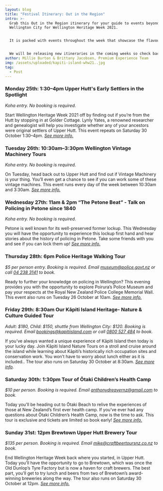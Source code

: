 ```yaml
---
layout: blog
title: "Festival Itinerary: Out in the Region"
intro: >-
  Grab this Out in the Region itinerary for your guide to events beyond
  Wellington City for Wellington Heritage Week 2021. 


  It is packed with events throughout the week that showcase the flavour of Lower Hutt, Upper Hutt, Porirua, and the Kāpiti Coast.  


  We will be releasing new itineraries in the coming weeks so check back in for new guides!
author: Millie Burton & Brittany Jacobsen, Premium Experience Team
img: /assets/uploaded/kapiti-island-whw21..jpg
tag:
  - Post
---
```

### Monday 25th: 1:30–4pm Upper Hutt's Early Settlers in the Spotlight

*Koha entry. No booking is required.* 

Start Wellington Heritage Week 2021 off by finding out if you’re from the Hutt by stopping in at Golder Cottage. Lynly Yates, a renowned researcher and genealogist will help you investigate whether any of your ancestors were original settlers of Upper Hutt. This event repeats on Saturday 30 October 1:30–4pm. *[See more info.](https://wellingtonheritageweek.co.nz/event/upper-hutts-early-settlers-in-the-spotlight/)*

### Tuesday 26th: 10:30am–3:30pm Wellington Vintage Machinery Tours

*Koha entry. No booking is required.*

On Tuesday, head back out to Upper Hutt and find out if Vintage Machinery is your thing. You’ll even get a chance to see if you can work some of these vintage machines. This event runs every day of the week between 10:30am and 3:30am. *[See more info.](https://wellingtonheritageweek.co.nz/event/wellington-vintage-machinery-tours/)*

### Wednesday 27th: 11am & 2pm “The Petone Beat” - Talk on Policing in Petone since 1840

*Koha entry. No booking is required.*

Petone is well known for its well-preserved former lockup. This Wednesday you will have the opportunity to experience this lockup first hand and hear stories about the history of policing in Petone. Take some friends with you and see if you can lock them up! *[See more info.](https://wellingtonheritageweek.co.nz/event/the-petone-beat-talk-on-policing-in-petone-since-1840/)*

### Thursday 28th: 6pm Police Heritage Walking Tour

*$5 per person entry. Booking is required. Email [museum@police.govt.nz](mailto:museum@police.govt.nz) or call [04 238 3141](tel:042383141) to book.*

Ready to further your knowledge on policing in Wellington? This evening provides you with the opportunity to explore Poirura’s Police Museum and pay your respects at the Royal New Zealand Police College Memorial Wall. This event also runs on Tuesday 26 October at 10am. *[See more info.](https://wellingtonheritageweek.co.nz/event/police-heritage-walking-tour/)*

### Friday 29th: 8:30am Our Kāpiti Island Heritage- Nature & Culture Guided Tour

*Adult: $180, Child: $150, shuttle from Wellington City: $120. Booking is required. Email [bookings@kapitiisland.com](mailto:bookings@kapitiisland.com) or call [0800 527 484](tel:0800527484) to book.*

If you’ve always wanted a unique experience of Kāpiti Island then today is your lucky day. Join Kāpiti Island Nature Tours on a stroll and cruise around the island while learning about Kāpiti’s historically rich occupation sites and conservation work. You won’t have to worry about lunch either as it is included.. The tour also runs on Saturday 30 October at 8:30am. *[See more info](https://wellingtonheritageweek.co.nz/event/our-kapiti-island-heritage/).*

### Saturday 30th: 1:30pm Tour of Ōtaki Children’s Health Camp

*$10 per person. Booking is required. Email [anthonydreavernz@gmail.com](mailto:anthonydreavernz@gmail.com) to book.*

Today you’ll be heading out to Ōtaki Beach to relive the experiences of those at New Zealand’s first ever health camp. If you’ve ever had any questions about Ōtaki Children’s Health Camp, now is the time to ask. This tour is exclusive and tickets are limited so book early! *[See more info.](https://wellingtonheritageweek.co.nz/event/a-tour-of-otaki-children-s-health-camp/)*

### Sunday 31st: 12pm Brewtown Upper Hutt Brewery Tour

*$135 per person. Booking is required. Email [mike@craftbeertoursnz.co.nz](mailto:mike@craftbeertoursnz.co.nz) to book.*

End Wellington Heritage Week back where you started, in Upper Hutt. Today you’ll have the opportunity to go to Brewtown, which was once the Old Dunlop’s Tyre Factory but is now a haven for craft brewers. The best part, you’ll get to try lunch and beers from two of Brewtown’s award-winning breweries along the way. The tour also runs on Saturday 30 October at 12pm. *[See more info.](https://wellingtonheritageweek.co.nz/event/brewtown-upper-hutt-brewery-tour/)*